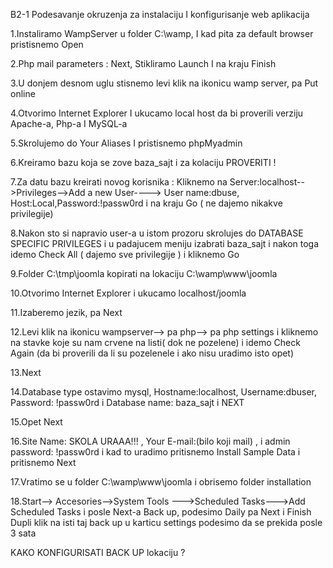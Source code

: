 B2-1 Podesavanje okruzenja za instalaciju I konfigurisanje web aplikacija

1.Instaliramo WampServer u folder C:\wamp, I kad pita za default browser pristisnemo Open

2.Php mail parameters : Next, Stikliramo Launch I na kraju Finish

3.U donjem desnom uglu stisnemo levi klik na ikonicu wamp server, pa Put online

4.Otvorimo Internet Explorer I ukucamo local host da bi proverili verziju Apache-a, Php-a I MySQL-a

5.Skrolujemo do Your Aliases  I pristisnemo phpMyadmin

6.Kreiramo bazu koja se zove baza_sajt i za kolaciju PROVERITI !

7.Za datu bazu kreirati novog korisnika : Kliknemo na Server:localhost-->Privileges-->Add a new User----> User name:dbuse, Host:Local,Password:!passw0rd
  i na kraju Go ( ne dajemo nikakve privilegije)

8.Nakon sto si napravio user-a u istom prozoru skrolujes do DATABASE SPECIFIC PRIVILEGES i u padajucem meniju izabrati baza\_sajt i nakon toga idemo 
  Check All ( dajemo sve privilegije ) i kliknemo Go

9.Folder C:\tmp\joomla kopirati na lokaciju C:\wamp\www\joomla 

10.Otvorimo Internet Explorer i ukucamo localhost/joomla 

11.Izaberemo jezik, pa Next

12.Levi klik na ikonicu wampserver--> pa php--> pa php settings i kliknemo na stavke koje su nam crvene na listi( dok ne pozelene) i idemo Check Again 
(da bi proverili da li su pozelenele  i ako nisu uradimo isto opet)

13.Next

14.Database type ostavimo mysql, Hostname:localhost, Username:dbuser, Password: !passw0rd i Database name: baza_sajt i NEXT

15.Opet Next

16.Site Name: SKOLA URAAA!!!  , Your E-mail:(bilo koji mail) , i admin password: !passw0rd i kad to uradimo pritisnemo Install Sample Data i pritisnemo Next

17.Vratimo se u folder C:\wamp\www\joomla i obrisemo folder installation

18.Start--> Accesories-->System Tools --->Scheduled Tasks--->Add Scheduled Tasks i posle Next-a Back up, podesimo Daily pa Next i Finish
	Dupli klik na isti taj back up u karticu settings podesimo da se prekida posle 3 sata 

           
  KAKO KONFIGURISATI BACK UP lokaciju ?
